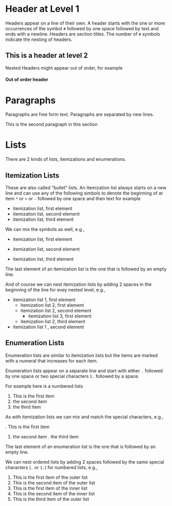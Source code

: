 # Header at Level 1

Headers appear on a line of their own. A header starts with the one or
more occurrences of the symbol `#` followed
by one space followed by text and ends with a newline.
Headers are section titles. The number of `#` symbols indicate the
nesting of headers.

## This is a header at level 2

Nested Headers might appear out of order, for example

#### Out of order header

# Paragraphs

Paragraphs are free form text. Paragraphs are separated by new lines.

This is the second paragraph in this section

# Lists

There are 2 kinds of lists, itemizations and enumerations.

## Itemization Lists

These are also called "bullet" lists. An itemization list always starts on a new line
and can use any of the following simbols to denote the beginning of at item
`*` or `+` or `-` followed by one space and then text for example

* itemization list, first element
* itemization list, second element
* itemization list, third element

We can mix the symbols as well, e.g.,

* itemization list, first element
+ itemization list, second element
- itemization list, third element

The last element of an itemization list is the one that is followed
by an empty line.

And of course we can nest itemization lists by adding 2 spaces in the beginning
of the line for evey nested level, e.g.,

* itemization list 1, first element
  * itemization list 2, first element
  * itemization list 2, second element
    * itemization list 3, first element
  * itemization list 2, third element
* itemization list 1 , second element

## Enumeration  Lists

Enumeration lists are similar to itemization lists but the items are marked with a numeral
that increases for each item.

Enumeration lists appear on a separate line and start with either `.` followed by one space
or two special characters `1.` followed by a space.

For example here is a numbered lists

1. This is the first item
1. the second item
1. the third item

As with itemization lists we can mix and match the special characters, e.g.,

. This is the first item
1. the second item
. the third item

The last element of an enumeration list is the one that is followed by an empty
line.

We can nest ordered lists by adding 2 spaces followed by the same special
characters (`.` or `1.`) for numbered lists, e.g.,

1. This is the first item of the outer list
1. This is the second item of the outer list
  1. This is the first item of the inner list
  1. This is the second item of the inner list
1. This is the third item of the outer list
